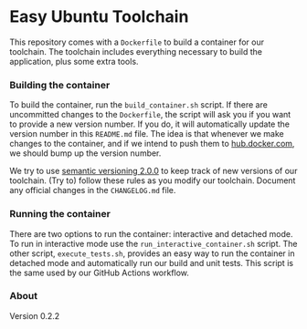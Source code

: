 # Easy Ubuntu Toolchain

This repository comes with a `Dockerfile` to build a container for our toolchain. The toolchain includes everything necessary to build the application, plus some extra tools.

### Building the container

To build the container, run the `build_container.sh` script. If there are uncommitted changes to the `Dockerfile`, the script will ask you if you want to provide a new version number. If you do, it will automatically update the version number in this `README.md` file. The idea is that whenever we make changes to the container, and if we intend to push them to [hub.docker.com](https://hub.docker.com/repository/docker/mooremachine/easyubuntu), we should bump up the version number.

We try to use [semantic versioning 2.0.0](https://semver.org/spec/v2.0.0.html) to keep track of new versions of our toolchain. (Try to) follow these rules as you modify our toolchain. Document any official changes in the `CHANGELOG.md` file.

### Running the container

There are two options to run the container: interactive and detached mode. To run in interactive mode use the `run_interactive_container.sh` script. The other script, `execute_tests.sh`, provides an easy way to run the container in detached mode and automatically run our build and unit tests. This script is the same used by our GitHub Actions workflow.

### About

Version 0.2.2
